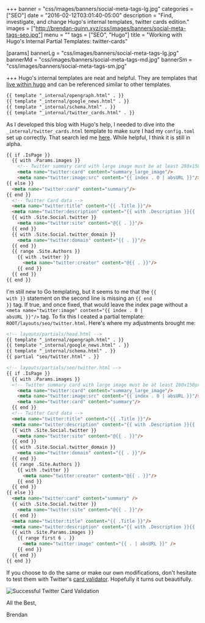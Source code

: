 +++
banner = "css/images/banners/social-meta-tags-lg.jpg"
categories = ["SEO"]
date = "2016-02-12T03:01:40-05:00"
description = "Find, investigate, and change Hugo's internal templates, twitter cards edition."
images = ["http://brendan-quinn.xyz/css/images/banners/social-meta-tags-seo.jpg"]
menu = ""
tags = ["SEO", "Hugo"]
title = "Working with Hugo's Internal Partial Templates: twitter-cards"

[params]
  bannerLg = "css/images/banners/social-meta-tags-lg.jpg"
  bannerMd = "css/images/banners/social-meta-tags-md.jpg"
  bannerSm = "css/images/banners/social-meta-tags-sm.jpg"

+++
Hugo's internal templates are neat and helpful.  They are templates that [live within hugo](https://github.com/spf13/hugo/blob/e445c35d6a0c7f5fc2f90f31226cd1d46e048bbc/tpl/template_embedded.go) and can be referenced similar to other templates.<!--more-->

~~~html
{{ template "_internal/opengraph.html" . }}
{{ template "_internal/google_news.html" . }}
{{ template "_internal/schema.html" . }}
{{ template "_internal/twitter_cards.html" . }}
~~~

As I developed this blog with Hugo's help, I needed to dive into the <code>\_internal/twitter_cards.html</code> template to make sure I had my <code>config.toml</code> set up correctly.  That search led me [here](https://github.com/spf13/hugo/blob/e445c35d6a0c7f5fc2f90f31226cd1d46e048bbc/tpl/template_embedded.go#L147).  While helpful, I think it is still in alpha.

~~~html
{{ if .IsPage }}
  {{ with .Params.images }}
    <!-- Twitter summary card with large image must be at least 280x150px -->
    <meta name="twitter:card" content="summary_large_image"/>
    <meta name="twitter:image:src" content="{{ index . 0 | absURL }}"/>
{{ else }}
  <meta name="twitter:card" content="summary"/>
{{ end }}
  <!-- Twitter Card data -->
  <meta name="twitter:title" content="{{ .Title }}"/>
  <meta name="twitter:description" content="{{ with .Description }}{{ . }}{{ else }}{{if .IsPage}}{{ .Summary }}{{ else }}{{ with .Site.Params.description }}{{ . }}{{ end }}{{ end }}{{ end }}"/>
  {{ with .Site.Social.twitter }}
    <meta name="twitter:site" content="@{{ . }}"/>
  {{ end }}
  {{ with .Site.Social.twitter_domain }}
    <meta name="twitter:domain" content="{{ . }}"/>
  {{ end }}
  {{ range .Site.Authors }}
    {{ with .twitter }}
      <meta name="twitter:creator" content="@{{ . }}"/>
    {{ end }}
  {{ end }}
{{ end }}
~~~

I'm still new to Go templating, but it seems to me that the <code>{{ with }}</code> statement on the second line is missing an <code>{{ end }}</code> tag.  If true, and once fixed, that would leave the index page without a <code>&lt;meta name="twitter:image" content="{{ index . 0 | absURL }}"/&gt;</code> tag.  To fix this I ceated a partial template: <code>ROOT/layouts/seo/twitter.html</code>.  Here's where my adjustments brought me:

~~~html
<!-- layouts/partials/head.html -->
{{ template "_internal/opengraph.html" . }}
{{ template "_internal/google_news.html" . }}
{{ template "_internal/schema.html" . }}
{{ partial "seo/twitter.html" . }}

<!-- layouts/partials/seo/twitter.html -->
{{ if .IsPage }}
  {{ with .Params.images }}
  <!-- Twitter summary card with large image must be at least 280x150px -->
    <meta name="twitter:card" content="summary_large_image"/>
    <meta name="twitter:image:src" content="{{ index . 0 | absURL }}"/>
    <meta name="twitter:card" content="summary"/>
  {{ end }}
  <!-- Twitter Card data -->
  <meta name="twitter:title" content="{{ .Title }}"/>
  <meta name="twitter:description" content="{{ with .Description }}{{ . }}{{ else }}{{if .IsPage}}{{ .Summary }}{{ else }}{{ with .Site.Params.description }}{{ . }}{{ end }}{{ end }}{{ end }}"/>
  {{ with .Site.Social.twitter }}
    <meta name="twitter:site" content="@{{ . }}"/>
  {{ end }}
  {{ with .Site.Social.twitter_domain }}
    <meta name="twitter:domain" content="{{ . }}"/>
  {{ end }}
  {{ range .Site.Authors }}
    {{ with .twitter }}
      <meta name="twitter:creator" content="@{{ . }}"/>
    {{ end }}
  {{ end }}
{{ else }}
  <meta name="twitter:card" content="summary" />
  {{ with .Site.Social.twitter }}
    <meta name="twitter:site" content="@{{ . }}"/>
  {{ end }}
  <meta name="twitter:title" content="{{ .Title }}"/>
  <meta name="twitter:description" content="{{ with .Description }}{{ . }}{{ else }}{{if .IsPage}}{{ .Summary }}{{ else }}{{ with .Site.Params.description }}{{ . }}{{ end }}{{ end }}{{ end }}"/>
  {{ with .Site.Params.images }}
    {{ range first 6 . }}
      <meta name="twitter:image" content="{{ . | absURL }}" />
    {{ end }}
  {{ end }}
{{ end }}
~~~

If you choose to do the same or make our own modifications, don't hesitate to test them with Twitter's [card validator](https://cards-dev.twitter.com/validator).  Hopefully it turns out beautifully.

![Successful Twitter Card Validation](http://brendan-quinn.xyz/css/images/twitter-card-validator.jpg)

All the Best,

Brendan
